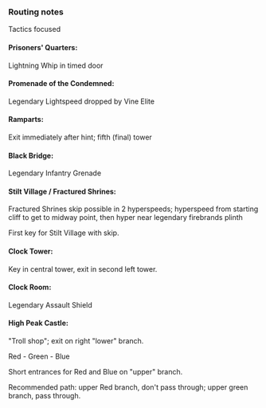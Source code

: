 ### Routing notes
Tactics focused
#### Prisoners' Quarters:
Lightning Whip in timed door
#### Promenade of the Condemned:
Legendary Lightspeed dropped by Vine Elite
#### Ramparts:
Exit immediately after hint; fifth (final) tower
#### Black Bridge:
Legendary Infantry Grenade
#### Stilt Village / Fractured Shrines:
Fractured Shrines skip possible in 2 hyperspeeds; hyperspeed from starting cliff to get to midway point, then hyper near legendary firebrands plinth

First key for Stilt Village with skip.
#### Clock Tower:
Key in central tower, exit in second left tower.
#### Clock Room:
Legendary Assault Shield
#### High Peak Castle:
"Troll shop"; exit on right "lower" branch.

Red - Green - Blue

Short entrances for Red and Blue on "upper" branch.

Recommended path: upper Red branch, don't pass through; upper green branch, pass through.
